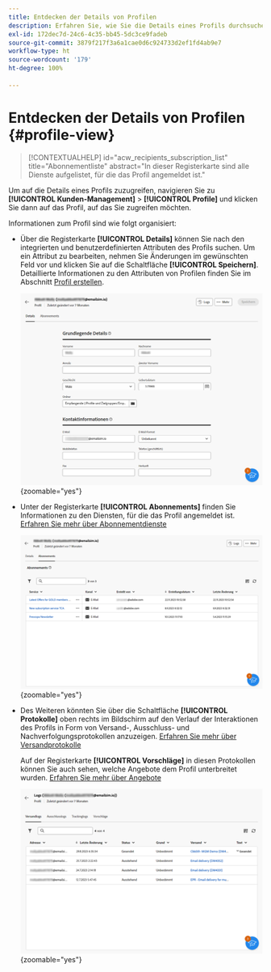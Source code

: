 ```yaml
---
title: Entdecken der Details von Profilen
description: Erfahren Sie, wie Sie die Details eines Profils durchsuchen.
exl-id: 172dec7d-24c6-4c35-bb45-5dc3ce9fadeb
source-git-commit: 3879f217f3a6a1cae0d6c924733d2ef1fd4ab9e7
workflow-type: ht
source-wordcount: '179'
ht-degree: 100%

---
```


# Entdecken der Details von Profilen {#profile-view}

>[!CONTEXTUALHELP]
>id="acw_recipients_subscription_list"
>title="Abonnementliste"
>abstract="In dieser Registerkarte sind alle Dienste aufgelistet, für die das Profil angemeldet ist."

Um auf die Details eines Profils zuzugreifen, navigieren Sie zu **[!UICONTROL Kunden-Management]** > **[!UICONTROL Profile]** und klicken Sie dann auf das Profil, auf das Sie zugreifen möchten.

Informationen zum Profil sind wie folgt organisiert:

* Über die Registerkarte **[!UICONTROL Details]** können Sie nach den integrierten und benutzerdefinierten Attributen des Profils suchen. Um ein Attribut zu bearbeiten, nehmen Sie Änderungen im gewünschten Feld vor und klicken Sie auf die Schaltfläche **[!UICONTROL Speichern]**. Detaillierte Informationen zu den Attributen von Profilen finden Sie im Abschnitt [Profil erstellen](create-profile.md).

  ![](assets/profile-details.png){zoomable=&quot;yes&quot;}

* Unter der Registerkarte **[!UICONTROL Abonnements]** finden Sie Informationen zu den Diensten, für die das Profil angemeldet ist. [Erfahren Sie mehr über Abonnementdienste](manage-services.md)

  ![](assets/profile-subscriptions.png){zoomable=&quot;yes&quot;}

* Des Weiteren könnten Sie über die Schaltfläche **[!UICONTROL Protokolle]** oben rechts im Bildschirm auf den Verlauf der Interaktionen des Profils in Form von Versand-, Ausschluss- und Nachverfolgungsprotokollen anzuzeigen. [Erfahren Sie mehr über Versandprotokolle](../monitor/delivery-logs.md)

  Auf der Registerkarte **[!UICONTROL Vorschläge]** in diesen Protokollen können Sie auch sehen, welche Angebote dem Profil unterbreitet wurden. [Erfahren Sie mehr über Angebote](../msg/offers.md)

  ![](assets/profile-logs.png){zoomable=&quot;yes&quot;}
